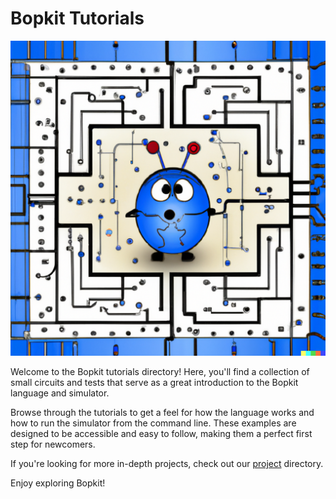 # Bopkit Tutorials

<p>
  <img
    src="https://github.com/mbarbin/bopkit/blob/assets/image/bopkit-tutorials.png?raw=true"
    width='512'
    alt="Logo"
  />
</p>

Welcome to the Bopkit tutorials directory! Here, you'll find a collection of
small circuits and tests that serve as a great introduction to the Bopkit
language and simulator.

Browse through the tutorials to get a feel for how the language works and how to
run the simulator from the command line. These examples are designed to be
accessible and easy to follow, making them a perfect first step for newcomers.

If you're looking for more in-depth projects, check out our
[project](../project/) directory.

Enjoy exploring Bopkit!
